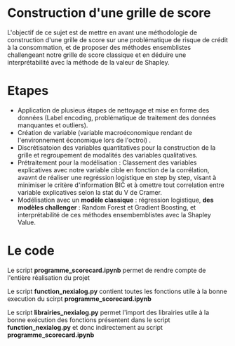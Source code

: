 # Construction d'une grille de score

L'objectif de ce sujet est de mettre en avant une méthodologie de construction d'une grille de score sur une problématique de risque de crédit à la consommation, et de proposer des méthodes ensemblistes challengeant notre grille de score classique et en déduire une interprétabilité avec la méthode de la valeur de Shapley. 

# Etapes

* Application de plusieus étapes de nettoyage et mise en forme des données (Label encoding, problématique de traitement des données manquantes et outliers).
* Création de variable (variable macroéconomique rendant de l'environnement économique lors de l'octroi) .
* Discrétisatoion des variables quantitatives pour la construction de la grille et regroupement de modalités des variables qualitatives.
* Prétraitement pour la modélisation : Classement des variables explicatives avec notre variable cible en fonction de la corrélation, avavnt de réaliser une regréssion logistique en step by step, visant à minimiser le critère d'information BIC et à omettre tout correlation entre variable explicatives selon la stat du V de Cramer. 
* Modélisation avec un **modèle classique** : régression logistique, **des modèles challenger** : Random Forest et Gradient Boosting, et interprétabilité de ces méthodes ensembemblistes avec la Shapley Value.


# Le code

Le script **programme_scorecard.ipynb** permet de rendre compte de l'entière réalisation du projet

Le script **function_nexialog.py** contient toutes les fonctions utile à la bonne execution du scirpt **programme_scorecard.ipynb**

Le script **librairies_nexialog.py** permet l'import des librairies utile à la bonne exécution des fonctions présentent dans le script **function_nexialog.py** et donc indirectement au script **programme_scorecard.ipynb**
